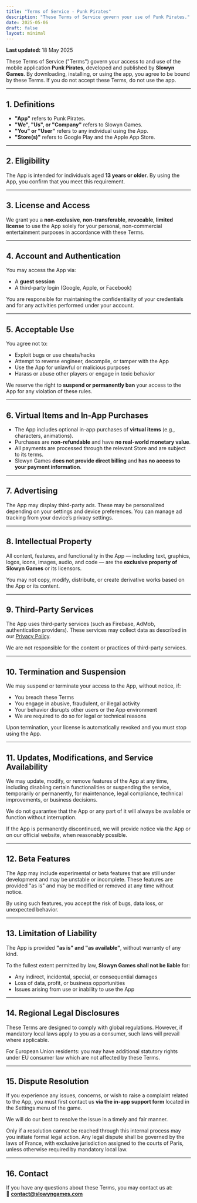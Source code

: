 ```yaml
---
title: "Terms of Service - Punk Pirates"
description: "These Terms of Service govern your use of Punk Pirates."
date: 2025-05-06
draft: false
layout: minimal
---
```






**Last updated:** 18 May 2025

These Terms of Service ("Terms") govern your access to and use of the mobile application **Punk Pirates**, developed and published by **Slowyn Games**. By downloading, installing, or using the app, you agree to be bound by these Terms. If you do not accept these Terms, do not use the app.

---

## 1. Definitions

- **"App"** refers to Punk Pirates.
- **"We", "Us", or "Company"** refers to Slowyn Games.
- **"You" or "User"** refers to any individual using the App.
- **"Store(s)"** refers to Google Play and the Apple App Store.

---

## 2. Eligibility

The App is intended for individuals aged **13 years or older**. By using the App, you confirm that you meet this requirement.

---

## 3. License and Access

We grant you a **non-exclusive**, **non-transferable**, **revocable**, **limited license** to use the App solely for your personal, non-commercial entertainment purposes in accordance with these Terms.

---

## 4. Account and Authentication

You may access the App via:
- A **guest session**
- A third-party login (Google, Apple, or Facebook)

You are responsible for maintaining the confidentiality of your credentials and for any activities performed under your account.

---

## 5. Acceptable Use

You agree not to:
- Exploit bugs or use cheats/hacks  
- Attempt to reverse engineer, decompile, or tamper with the App  
- Use the App for unlawful or malicious purposes  
- Harass or abuse other players or engage in toxic behavior  

We reserve the right to **suspend or permanently ban** your access to the App for any violation of these rules.

---

## 6. Virtual Items and In-App Purchases

- The App includes optional in-app purchases of **virtual items** (e.g., characters, animations).  
- Purchases are **non-refundable** and have **no real-world monetary value**.  
- All payments are processed through the relevant Store and are subject to its terms.  
- Slowyn Games **does not provide direct billing** and **has no access to your payment information**.

---

## 7. Advertising

The App may display third-party ads. These may be personalized depending on your settings and device preferences. You can manage ad tracking from your device’s privacy settings.

---

## 8. Intellectual Property

All content, features, and functionality in the App — including text, graphics, logos, icons, images, audio, and code — are the **exclusive property of Slowyn Games** or its licensors.

You may not copy, modify, distribute, or create derivative works based on the App or its content.

---

## 9. Third-Party Services

The App uses third-party services (such as Firebase, AdMob, authentication providers). These services may collect data as described in our [Privacy Policy](./privacy-policy).

We are not responsible for the content or practices of third-party services.

---

## 10. Termination and Suspension

We may suspend or terminate your access to the App, without notice, if:
- You breach these Terms  
- You engage in abusive, fraudulent, or illegal activity  
- Your behavior disrupts other users or the App environment  
- We are required to do so for legal or technical reasons  

Upon termination, your license is automatically revoked and you must stop using the App.

---

## 11. Updates, Modifications, and Service Availability

We may update, modify, or remove features of the App at any time, including disabling certain functionalities or suspending the service, temporarily or permanently, for maintenance, legal compliance, technical improvements, or business decisions.

We do not guarantee that the App or any part of it will always be available or function without interruption.

If the App is permanently discontinued, we will provide notice via the App or on our official website, when reasonably possible.

---

## 12. Beta Features

The App may include experimental or beta features that are still under development and may be unstable or incomplete. These features are provided "as is" and may be modified or removed at any time without notice.

By using such features, you accept the risk of bugs, data loss, or unexpected behavior.

---

## 13. Limitation of Liability

The App is provided **"as is" and "as available"**, without warranty of any kind.

To the fullest extent permitted by law, **Slowyn Games shall not be liable** for:
- Any indirect, incidental, special, or consequential damages  
- Loss of data, profit, or business opportunities  
- Issues arising from use or inability to use the App

---

## 14. Regional Legal Disclosures

These Terms are designed to comply with global regulations. However, if mandatory local laws apply to you as a consumer, such laws will prevail where applicable.

For European Union residents: you may have additional statutory rights under EU consumer law which are not affected by these Terms.

---

## 15. Dispute Resolution

If you experience any issues, concerns, or wish to raise a complaint related to the App, you must first contact us **via the in-app support form** located in the Settings menu of the game.

We will do our best to resolve the issue in a timely and fair manner.

Only if a resolution cannot be reached through this internal process may you initiate formal legal action. Any legal dispute shall be governed by the laws of France, with exclusive jurisdiction assigned to the courts of Paris, unless otherwise required by mandatory local law.

---

## 16. Contact

If you have any questions about these Terms, you may contact us at:  
📧 **contact@slowyngames.com**
